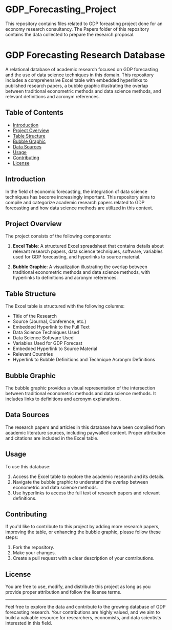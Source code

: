 # GDP_Forecasting_Project
This repository contains files related to GDP foreasting project done for an economy research consultancy.
The Papers folder of this repository contains the data collected to prepare the research proposal.
# GDP Forecasting Research Database

A relational database of academic research focused on GDP forecasting and the use of data science techniques in this domain. This repository includes a comprehensive Excel table with embedded hyperlinks to published research papers, a bubble graphic illustrating the overlap between traditional econometric methods and data science methods, and relevant definitions and acronym references.

## Table of Contents

- [Introduction](#introduction)
- [Project Overview](#project-overview)
- [Table Structure](#table-structure)
- [Bubble Graphic](#bubble-graphic)
- [Data Sources](#data-sources)
- [Usage](#usage)
- [Contributing](#contributing)
- [License](#license)

## Introduction

In the field of economic forecasting, the integration of data science techniques has become increasingly important. This repository aims to compile and categorize academic research papers related to GDP forecasting and how data science methods are utilized in this context.

## Project Overview

The project consists of the following components:

1. **Excel Table**: A structured Excel spreadsheet that contains details about relevant research papers, data science techniques, software, variables used for GDP forecasting, and hyperlinks to source material.

2. **Bubble Graphic**: A visualization illustrating the overlap between traditional econometric methods and data science methods, with hyperlinks to definitions and acronym references.

## Table Structure

The Excel table is structured with the following columns:

- Title of the Research
- Source (Journal, Conference, etc.)
- Embedded Hyperlink to the Full Text
- Data Science Techniques Used
- Data Science Software Used
- Variables Used for GDP Forecast
- Embedded Hyperlink to Source Material
- Relevant Countries
- Hyperlink to Bubble Definitions and Technique Acronym Definitions

## Bubble Graphic

The bubble graphic provides a visual representation of the intersection between traditional econometric methods and data science methods. It includes links to definitions and acronym explanations.

## Data Sources

The research papers and articles in this database have been compiled from academic literature sources, including paywalled content. Proper attribution and citations are included in the Excel table.

## Usage

To use this database:

1. Access the Excel table to explore the academic research and its details.
2. Navigate the bubble graphic to understand the overlap between econometric and data science methods.
3. Use hyperlinks to access the full text of research papers and relevant definitions.

## Contributing

If you'd like to contribute to this project by adding more research papers, improving the table, or enhancing the bubble graphic, please follow these steps:

1. Fork the repository.
2. Make your changes.
3. Create a pull request with a clear description of your contributions.

## License

You are free to use, modify, and distribute this project as long as you provide proper attribution and follow the license terms.

---

Feel free to explore the data and contribute to the growing database of GDP forecasting research. Your contributions are highly valued, and we aim to build a valuable resource for researchers, economists, and data scientists interested in this field.
